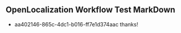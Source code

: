 ## OpenLocalization Workflow Test MarkDown
* aa402146-865c-4dc1-b016-ff7e1d374aac thanks!

<!--HONumber=Jul16_HO2-->


